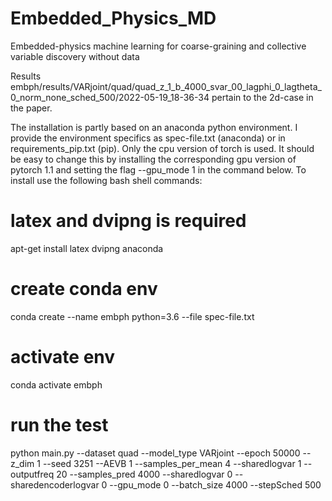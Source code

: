 # Embedded_Physics_MD
Embedded-physics machine learning for coarse-graining and collective variable discovery without data



Results  embph/results/VARjoint/quad/quad_z_1_b_4000_svar_00_lagphi_0_lagtheta_0_norm_none_sched_500/2022-05-19_18-36-34 pertain to the 2d-case in the paper.

The installation is partly based on an anaconda python environment. I provide the environment specifics as spec-file.txt (anaconda) or in requirements_pip.txt (pip). Only the cpu version of torch is used. It should be easy to change this by installing the corresponding gpu version of pytorch 1.1 and setting the flag --gpu_mode 1 in the command below. To install use the following bash shell commands:

# latex and dvipng is required
apt-get install latex dvipng anaconda
# create conda env
conda create --name embph python=3.6 --file spec-file.txt
# activate env
conda activate embph
# run the test
python main.py --dataset quad --model_type VARjoint --epoch 50000 --z_dim 1 --seed 3251 --AEVB 1 --samples_per_mean 4 --sharedlogvar 1 --outputfreq 20 --samples_pred 4000 --sharedlogvar 0 --sharedencoderlogvar 0 --gpu_mode 0 --batch_size 4000 --stepSched 500
